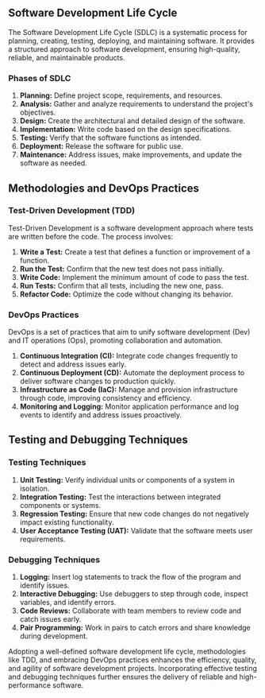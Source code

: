 
## Software Development Life Cycle

The Software Development Life Cycle (SDLC) is a systematic process for planning, creating, testing, deploying, and maintaining software. It provides a structured approach to software development, ensuring high-quality, reliable, and maintainable products.

### Phases of SDLC

1. **Planning:** Define project scope, requirements, and resources.
2. **Analysis:** Gather and analyze requirements to understand the project's objectives.
3. **Design:** Create the architectural and detailed design of the software.
4. **Implementation:** Write code based on the design specifications.
5. **Testing:** Verify that the software functions as intended.
6. **Deployment:** Release the software for public use.
7. **Maintenance:** Address issues, make improvements, and update the software as needed.

## Methodologies and DevOps Practices

### Test-Driven Development (TDD)

Test-Driven Development is a software development approach where tests are written before the code. The process involves:

1. **Write a Test:** Create a test that defines a function or improvement of a function.
2. **Run the Test:** Confirm that the new test does not pass initially.
3. **Write Code:** Implement the minimum amount of code to pass the test.
4. **Run Tests:** Confirm that all tests, including the new one, pass.
5. **Refactor Code:** Optimize the code without changing its behavior.

### DevOps Practices

DevOps is a set of practices that aim to unify software development (Dev) and IT operations (Ops), promoting collaboration and automation.

1. **Continuous Integration (CI):** Integrate code changes frequently to detect and address issues early.
2. **Continuous Deployment (CD):** Automate the deployment process to deliver software changes to production quickly.
3. **Infrastructure as Code (IaC):** Manage and provision infrastructure through code, improving consistency and efficiency.
4. **Monitoring and Logging:** Monitor application performance and log events to identify and address issues proactively.

## Testing and Debugging Techniques

### Testing Techniques

1. **Unit Testing:** Verify individual units or components of a system in isolation.
2. **Integration Testing:** Test the interactions between integrated components or systems.
3. **Regression Testing:** Ensure that new code changes do not negatively impact existing functionality.
4. **User Acceptance Testing (UAT):** Validate that the software meets user requirements.

### Debugging Techniques

1. **Logging:** Insert log statements to track the flow of the program and identify issues.
2. **Interactive Debugging:** Use debuggers to step through code, inspect variables, and identify errors.
3. **Code Reviews:** Collaborate with team members to review code and catch issues early.
4. **Pair Programming:** Work in pairs to catch errors and share knowledge during development.

Adopting a well-defined software development life cycle, methodologies like TDD, and embracing DevOps practices enhances the efficiency, quality, and agility of software development projects. Incorporating effective testing and debugging techniques further ensures the delivery of reliable and high-performance software.

